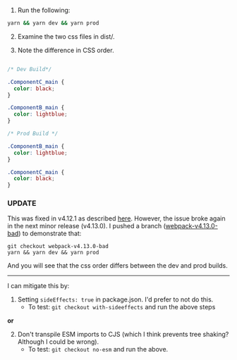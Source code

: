 1. Run the following: 

```sh
yarn && yarn dev && yarn prod
```

2. Examine the two css files in dist/.

3. Note the difference in CSS order. 

```css

/* Dev Build*/

.ComponentC_main {
  color: black;
}

.ComponentB_main {
  color: lightblue;
}

/* Prod Build */

.ComponentB_main {
  color: lightblue;
}

.ComponentC_main {
  color: black;
}

```
### UPDATE
This was fixed in v4.12.1 as described [here](https://github.com/webpack/webpack/issues/7094#issuecomment-399740371). However, 
the issue broke again in the next minor release (v4.13.0). I pushed a branch 
([webpack-v4.13.0-bad](https://github.com/brycehill/webpack-css-order/tree/webpack-v4.13.0-bad)) to demonstrate that:

```
git checkout webpack-v4.13.0-bad
yarn && yarn dev && yarn prod
```

And you will see that the css order differs between the dev and prod builds.

--- 

I can mitigate this by: 

1. Setting `sideEffects: true` in package.json. I'd prefer to not do this.
    - To test: `git checkout with-sideeffects` and run the above steps

**or** 

2. Don't transpile ESM imports to CJS (which I think prevents tree shaking? Although I could be wrong).
    - To test: `git checkout no-esm` and run the above.
